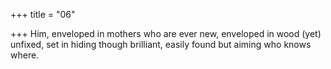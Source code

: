 +++
title = "06"

+++
Him, enveloped in mothers who are ever new, enveloped in wood (yet)  unfixed,
set in hiding though brilliant, easily found but aiming who
knows where.